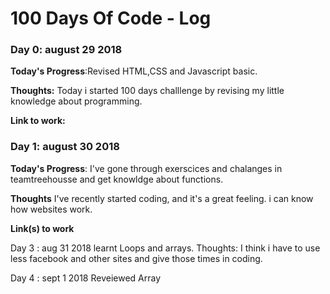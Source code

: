 # 100 Days Of Code - Log

### Day 0: august 29 2018

**Today's Progress**:Revised HTML,CSS and Javascript basic.

**Thoughts:** Today i started 100 days challlenge by revising my little knowledge about programming.

**Link to work:** 

### Day 1: august 30 2018

**Today's Progress**: I've gone through exerscices and chalanges in teamtreehousse and get knowldge about functions.

**Thoughts** I've recently started coding, and it's a great feeling. i can know how websites work.

**Link(s) to work**

Day 3 : aug 31 2018
learnt Loops and arrays.
Thoughts: I think i have to use less facebook and other sites and give those times in coding.

Day 4 : sept 1 2018
Reveiewed Array

